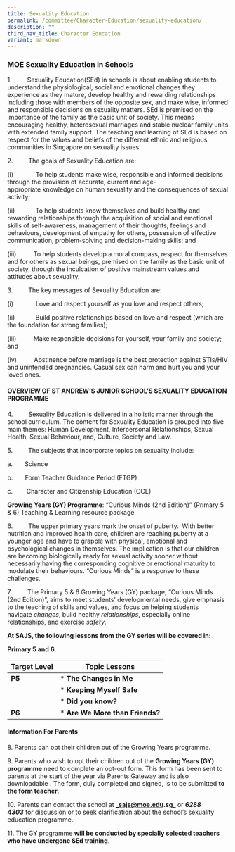 ```yaml
---
title: Sexuality Education
permalink: /committee/Character-Education/sexuality-education/
description: ""
third_nav_title: Character Education
variant: markdown
---
```

### MOE Sexuality Education in Schools

1.         Sexuality Education(SEd) in schools is about enabling students to understand the physiological, social and emotional changes they experience as they mature, develop healthy and rewarding relationships including those with members of the opposite sex, and make wise, informed and responsible decisions on sexuality matters. SEd is premised on the importance of the family as the basic unit of society. This means encouraging healthy, heterosexual marriages and stable nuclear family units with extended family support. The teaching and learning of SEd is based on respect for the values and beliefs of the different ethnic and religious communities in Singapore on sexuality issues.  

2.         The goals of Sexuality Education are:

(i)             To help students make wise, responsible and informed decisions through the provision of accurate, current and age-appropriate knowledge on human sexuality and the consequences of sexual activity;

(ii)            To help students know themselves and build healthy and rewarding relationships through the acquisition of social and emotional skills of self-awareness, management of their thoughts, feelings and behaviours, development of empathy for others, possession of effective communication, problem-solving and decision-making skills; and

(iii)          To help students develop a moral compass, respect for themselves and for others as sexual beings, premised on the family as the basic unit of society, through the inculcation of positive mainstream values and attitudes about sexuality.

3.         The key messages of Sexuality Education are:

(i)             Love and respect yourself as you love and respect others;

(ii)            Build positive relationships based on love and respect (which are the foundation for strong families);

(iii)          Make responsible decisions for yourself, your family and society; and

(iv)          Abstinence before marriage is the best protection against STIs/HIV and unintended pregnancies. Casual sex can harm and hurt you and your loved ones.

  

#### OVERVIEW OF ST ANDREW’S JUNIOR SCHOOL’S SEXUALITY EDUCATION PROGRAMME

  

4.         Sexuality Education is delivered in a holistic manner through the school curriculum. The content for Sexuality Education is grouped into five main themes: Human Development, Interpersonal Relationships, Sexual Health, Sexual Behaviour, and, Culture, Society and Law. 

5.         The subjects that incorporate topics on sexuality include:

a.       Science 

b.       Form Teacher Guidance Period (FTGP)

c.        Character and Citizenship Education (CCE)

**Growing Years (GY) Programme**: “Curious Minds (2nd Edition)” (Primary 5 & 6) Teaching & Learning resource package

6.         The upper primary years mark the onset of puberty.  With better nutrition and improved health care, children are reaching puberty at a younger age and have to grapple with physical, emotional and psychological changes in themselves. The implication is that our children are becoming biologically ready for sexual activity sooner without necessarily having the corresponding cognitive or emotional maturity to modulate their behaviours. “Curious Minds” is a response to these challenges.

7.         The Primary 5 & 6 Growing Years (GY) package, “Curious Minds (2nd Edition)”, aims to meet students’ developmental needs, give emphasis to the teaching of skills and values, and focus on helping students navigate _changes_, build healthy _relationships_, especially online relationships, and exercise _safety_. 

  

**At SAJS, the following lessons from the GY series will be covered in:**

**Primary 5 and 6**



| **Target Level** | **Topic Lessons** |
| -------- | -------- |
| **P5**    |  *  **The Changes in Me**   |
|     | *   **Keeping Myself Safe**     |
|     | *   **Did you know?**     |
| **P6**    | *   **Are We More than Friends?**     |

#### Information For Parents

8. Parents can opt their children out of the Growing Years programme.

9. Parents who wish to opt their children out of the **Growing Years (GY) programme** need to complete an opt-out form. This form has been sent to parents at the start of the year via Parents Gateway and is also downloadable  . The form, duly completed and signed, is to be submitted **to the form teacher**.

10\. Parents can contact the school at **_sajs@moe.edu.sg_** or **_6288 4303_** for discussion or to seek clarification about the school’s sexuality education programme.

11\. The GY programme **will be conducted by specially selected teachers who have undergone SEd training**.